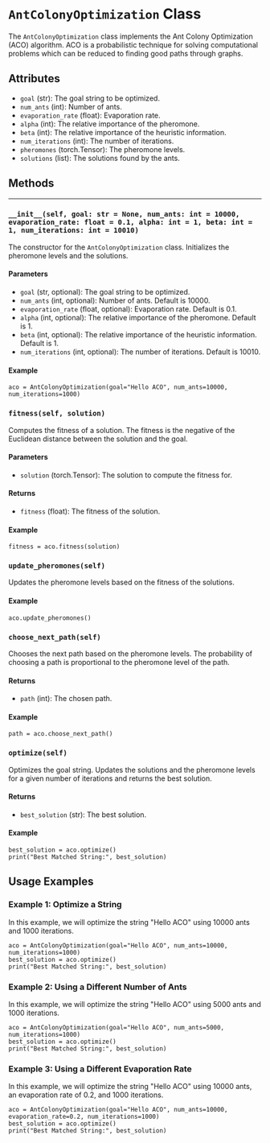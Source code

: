 # `AntColonyOptimization` Class

The `AntColonyOptimization` class implements the Ant Colony Optimization (ACO) algorithm. ACO is a probabilistic technique for solving computational problems which can be reduced to finding good paths through graphs.

## Attributes

-   `goal` (str): The goal string to be optimized.
-   `num_ants` (int): Number of ants.
-   `evaporation_rate` (float): Evaporation rate.
-   `alpha` (int): The relative importance of the pheromone.
-   `beta` (int): The relative importance of the heuristic information.
-   `num_iterations` (int): The number of iterations.
-   `pheromones` (torch.Tensor): The pheromone levels.
-   `solutions` (list): The solutions found by the ants.

## Methods
-------

### `__init__(self, goal: str = None, num_ants: int = 10000, evaporation_rate: float = 0.1, alpha: int = 1, beta: int = 1, num_iterations: int = 10010)`

The constructor for the `AntColonyOptimization` class. Initializes the pheromone levels and the solutions.

#### Parameters

-   `goal` (str, optional): The goal string to be optimized.
-   `num_ants` (int, optional): Number of ants. Default is 10000.
-   `evaporation_rate` (float, optional): Evaporation rate. Default is 0.1.
-   `alpha` (int, optional): The relative importance of the pheromone. Default is 1.
-   `beta` (int, optional): The relative importance of the heuristic information. Default is 1.
-   `num_iterations` (int, optional): The number of iterations. Default is 10010.

#### Example

```
aco = AntColonyOptimization(goal="Hello ACO", num_ants=10000, num_iterations=1000)
```


### `fitness(self, solution)`

Computes the fitness of a solution. The fitness is the negative of the Euclidean distance between the solution and the goal.

#### Parameters

-   `solution` (torch.Tensor): The solution to compute the fitness for.

#### Returns

-   `fitness` (float): The fitness of the solution.

#### Example

```
fitness = aco.fitness(solution)
```


### `update_pheromones(self)`

Updates the pheromone levels based on the fitness of the solutions.

#### Example

```
aco.update_pheromones()
```


### `choose_next_path(self)`

Chooses the next path based on the pheromone levels. The probability of choosing a path is proportional to the pheromone level of the path.

#### Returns

-   `path` (int): The chosen path.

#### Example

```
path = aco.choose_next_path()
```


### `optimize(self)`

Optimizes the goal string. Updates the solutions and the pheromone levels for a given number of iterations and returns the best solution.

#### Returns

-   `best_solution` (str): The best solution.

#### Example

```
best_solution = aco.optimize()
print("Best Matched String:", best_solution)
```


Usage Examples
--------------

### Example 1: Optimize a String

In this example, we will optimize the string "Hello ACO" using 10000 ants and 1000 iterations.

```
aco = AntColonyOptimization(goal="Hello ACO", num_ants=10000, num_iterations=1000)
best_solution = aco.optimize()
print("Best Matched String:", best_solution)
```


### Example 2: Using a Different Number of Ants

In this example, we will optimize the string "Hello ACO" using 5000 ants and 1000 iterations.

```
aco = AntColonyOptimization(goal="Hello ACO", num_ants=5000, num_iterations=1000)
best_solution = aco.optimize()
print("Best Matched String:", best_solution)
```


### Example 3: Using a Different Evaporation Rate

In this example, we will optimize the string "Hello ACO" using 10000 ants, an evaporation rate of 0.2, and 1000 iterations.

```
aco = AntColonyOptimization(goal="Hello ACO", num_ants=10000, evaporation_rate=0.2, num_iterations=1000)
best_solution = aco.optimize()
print("Best Matched String:", best_solution)
```
